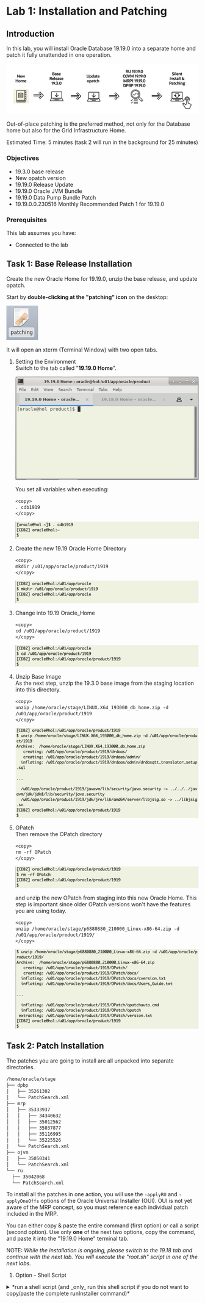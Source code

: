# Lab 1: Installation and Patching

## Introduction 

In this lab, you will install Oracle Database 19.19.0 into a separate home and patch it fully unattended in one operation. 

![Process flow lab 2](./images/lab2-process-flow.png " ")

Out-of-place patching is the preferred method, not only for the Database home but also for the Grid Infrastructure Home.

Estimated Time: 5 minutes (task 2 will run in the background for 25 minutes)

### Objectives

* 19.3.0 base release
* New opatch version
* 19.19.0 Release Update
* 19.19.0 Oracle JVM Bundle
* 19.19.0 Data Pump Bundle Patch
* 19.19.0.0.230516 Monthly Recommended Patch 1 for 19.19.0

### Prerequisites

This lab assumes you have:

- Connected to the lab



## Task 1: Base Release Installation
Create the new Oracle Home for 19.19.0, unzip the base release, and update opatch. 

Start by **double-clicking at the "patching" icon** on the desktop:

![Screenshot of the Linux Hands On Lab Terminal icon](./images/patching-icon.png " ")

It will open an xterm (Terminal Window) with two open tabs.

1. Setting the Environment </br> 
Switch to the tab called "__19.19.0 Home__". 

    ![19.18 HOME tab](./images/19-19-home.png " ")

    You set all variables when executing: 

    ```
    <copy>
    . cdb1919
    </copy>
    ```

    ![Source target environment](./images/source-19-19-env.png " ")

2. Create the new 19.19 Oracle Home Directory

    ```
    <copy>
    mkdir /u01/app/oracle/product/1919
    </copy>
    ```

    ![create new directory 1919](./images/mkdir-target-1919.png " ")

3. Change into 19.19 Oracle_Home

    ```
    <copy>
    cd /u01/app/oracle/product/1919
    </copy>
    ```

    ![change into directory 1919](./images/cd-target-dir-1919.png " ")

4. Unzip Base Image </br>
As the next step, unzip the 19.3.0 base image from the staging location into this directory.

    ```
    <copy>
    unzip /home/oracle/stage/LINUX.X64_193000_db_home.zip -d /u01/app/oracle/product/1919
    </copy>
    ```

    ![unzip Oracle software](./images/unzip-oracle-software.png " ")

5. OPatch </br> 
Then remove the OPatch directory 

    ```
    <copy>
    rm -rf OPatch
    </copy>
    ```

    ![remove original opatch](./images/remove-opatch.png " ")

    and unzip the new OPatch from staging into this new Oracle Home. This step is important since older OPatch versions won't have the features you are using today.

    ```
    <copy>
    unzip /home/oracle/stage/p6880880_210000_Linux-x86-64.zip -d /u01/app/oracle/product/1919/
    </copy>
    ```

    ![unzip new opatch](./images/unzip-opatch-software.png " ")


## Task 2: Patch Installation

The patches you are going to install are all unpacked into separate directories.

  ``` text
/home/oracle/stage
├── dpbp
│   ├── 35261302
│   └── PatchSearch.xml
├── mrp
│   ├── 35333937
│   │   ├── 34340632
│   │   ├── 35012562
│   │   ├── 35037877
│   │   ├── 35116995
│   │   └── 35225526
│   └── PatchSearch.xml
├── ojvm
│   ├── 35050341
│   └── PatchSearch.xml
└── ru
    ├── 35042068
    └── PatchSearch.xml
  ```


To install all the patches in one action, you will use the `-applyRU` and `-applyOneOffs` options of the Oracle Universal Installer (OUI). OUI is not yet aware of the MRP concept, so you must reference each individual patch included in the MRP.

You can either copy & paste the entire command (first option) or call a script (second option). Use only __one__ of the next two options, copy the command, and paste it into the "19.19.0 Home" terminal tab.

NOTE: *While the installation is ongoing, please switch to the 19.18 tab and continue with the next lab. You will execute the "root.sh" script in one of the next labs.*

1. Option - Shell Script

<details>
  <summary>*run a shell script (and _only_ run this shell script if you do not want to copy/paste the complete runInstaller command)*</summary>
```text
<copy>sh /home/oracle/patch/install_patch.sh</copy>

The installation will take approximately 10 minutes. 

Here the output:

  [CDB2] oracle@hol:/u01/app/oracle/product/1919
  $ ./runInstaller -applyRU /home/oracle/stage/ru/35042068  \
  >  -applyOneOffs /home/oracle/stage/ojvm/35050341,/home/oracle/stage/dpbp/35261302,/home/oracle/stage/mrp/35333937/34340632,/home/oracle/stage/mrp/35333937/35012562,/home/oracle/stage/mrp/35333937/35037877,/home/oracle/stage/mrp/35333937/35116995,/home/oracle/stage/mrp/35333937/35225526 \
  >    -silent -ignorePrereqFailure -waitforcompletion \
  >     oracle.install.option=INSTALL_DB_SWONLY \
  >     UNIX_GROUP_NAME=oinstall \
  >     INVENTORY_LOCATION=/u01/app/oraInventory \
  >     ORACLE_HOME=/u01/app/oracle/product/1919 \
  >     ORACLE_BASE=/u01/app/oracle \
  >     oracle.install.db.InstallEdition=EE \
  >     oracle.install.db.OSDBA_GROUP=dba \
  >     oracle.install.db.OSOPER_GROUP=dba \
  >     oracle.install.db.OSBACKUPDBA_GROUP=dba \
  >     oracle.install.db.OSDGDBA_GROUP=dba \
  >     oracle.install.db.OSKMDBA_GROUP=dba \
  >     oracle.install.db.OSRACDBA_GROUP=dba \
  >     SECURITY_UPDATES_VIA_MYORACLESUPPORT=false \
  >     DECLINE_SECURITY_UPDATES=true
  
  Preparing the home to patch...
  Applying the patch /home/oracle/stage/ru/35042068...
  Successfully applied the patch.
  Applying the patch /home/oracle/stage/ojvm/35050341...
  Successfully applied the patch.
  Applying the patch /home/oracle/stage/dpbp/35261302...
  Successfully applied the patch.
  Applying the patch /home/oracle/stage/mrp/35333937/34340632...
  Successfully applied the patch.
  Applying the patch /home/oracle/stage/mrp/35333937/35012562...
  Successfully applied the patch.
  Applying the patch /home/oracle/stage/mrp/35333937/35037877...
  Successfully applied the patch.
  Applying the patch /home/oracle/stage/mrp/35333937/35116995...
  Successfully applied the patch.
  Applying the patch /home/oracle/stage/mrp/35333937/35225526...
  Successfully applied the patch.
  The log can be found at: /u01/app/oraInventory/logs/InstallActions2023-06-29_12-40-26PM/installerPatchActions_2023-06-29_12-40-26PM.log
  Launching Oracle Database Setup Wizard...
  
  The response file for this session can be found at:
  /u01/app/oracle/product/1919/install/response/db_2023-06-29_12-40-26PM.rsp
  
  You can find the log of this install session at:
   /u01/app/oraInventory/logs/InstallActions2023-06-29_12-40-26PM/installActions2023-06-29_12-40-26PM.log
  
  As a root user, execute the following script(s):
   1. /u01/app/oracle/product/1919/root.sh
  
  Execute /u01/app/oracle/product/1919/root.sh on the following nodes:
   [hol]
  
  
  Successfully Setup Software.
  [CDB2] oracle@hol:/u01/app/oracle/product/1919
  $
```
</details>


2. Option - use runInstaller (only execute runInstaller if you didn't execute the shell script)
```
<copy>
./runInstaller -applyRU /home/oracle/stage/ru/35042068  \
-applyOneOffs /home/oracle/stage/ojvm/35050341,/home/oracle/stage/dpbp/35261302,/home/oracle/stage/mrp/35333937/34340632,/home/oracle/stage/mrp/35333937/35012562,/home/oracle/stage/mrp/35333937/35037877,/home/oracle/stage/mrp/35333937/35116995,/home/oracle/stage/mrp/35333937/35225526 \
  -silent -ignorePrereqFailure -waitforcompletion \
   oracle.install.option=INSTALL_DB_SWONLY \
   UNIX_GROUP_NAME=oinstall \
   INVENTORY_LOCATION=/u01/app/oraInventory \
   ORACLE_HOME=/u01/app/oracle/product/1919 \
   ORACLE_BASE=/u01/app/oracle \
   oracle.install.db.InstallEdition=EE \
   oracle.install.db.OSDBA_GROUP=dba \
   oracle.install.db.OSOPER_GROUP=dba \
   oracle.install.db.OSBACKUPDBA_GROUP=dba \
   oracle.install.db.OSDGDBA_GROUP=dba \
   oracle.install.db.OSKMDBA_GROUP=dba \
   oracle.install.db.OSRACDBA_GROUP=dba \
   SECURITY_UPDATES_VIA_MYORACLESUPPORT=false \
   DECLINE_SECURITY_UPDATES=true
</copy>
```
![runInstaller output ](./images/run-installer-output.png " ")

Installing the patches takes about ten minutes. While the patch install is ongoing *proceed to the next lab*. You get back to this session at the end of the following lab. 

## Acknowledgments
* **Author** - Mike Dietrich 
* **Contributors** Klaus Gronau, Daniel Overby Hansen  
* **Last Updated By/Date** - Klaus Gronau, June 2023